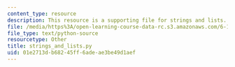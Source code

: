 ```yaml
---
content_type: resource
description: This resource is a supporting file for strings and lists.
file: /media/https%3A/open-learning-course-data-rc.s3.amazonaws.com/6-189-a-gentle-introduction-to-programming-using-python-january-iap-2011/01e2713db68245ff6adeae3be49d1aef_strings_and_lists.py
file_type: text/python-source
resourcetype: Other
title: strings_and_lists.py
uid: 01e2713d-b682-45ff-6ade-ae3be49d1aef
---
```

